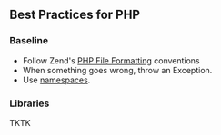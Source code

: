 ## Best Practices for PHP

### Baseline

- Follow Zend's [PHP File Formatting](http://framework.zend.com/manual/2.2/en/ref/coding.standard.html#php-file-formatting) conventions 
- When something goes wrong, throw an Exception.
- Use [namespaces](http://php.net/manual/en/language.namespaces.php).

### Libraries

TKTK
